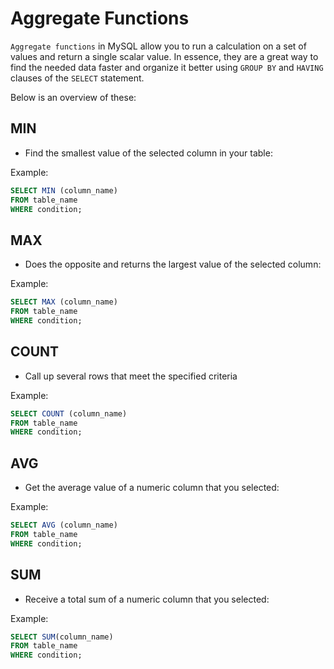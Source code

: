# Aggregate Functions

`Aggregate functions` in MySQL allow you to run a calculation on a set of values and return a single
scalar value. In essence, they are a great way to find the needed data faster and organize it better
using `GROUP BY` and `HAVING` clauses of the `SELECT` statement.

Below is an overview of these:

## MIN

- Find the smallest value of the selected column in your table:

Example:

```sql
SELECT MIN (column_name)
FROM table_name
WHERE condition;
```

## MAX

- Does the opposite and returns the largest value of the selected column:

Example:

```sql
SELECT MAX (column_name)
FROM table_name
WHERE condition;
```

## COUNT

- Call up several rows that meet the specified criteria

Example:

```sql
SELECT COUNT (column_name)
FROM table_name
WHERE condition;
```

## AVG

- Get the average value of a numeric column that you selected:

Example:

```sql
SELECT AVG (column_name)
FROM table_name
WHERE condition;
```

## SUM

- Receive a total sum of a numeric column that you selected:

Example:

```sql
SELECT SUM(column_name)
FROM table_name
WHERE condition;
```
